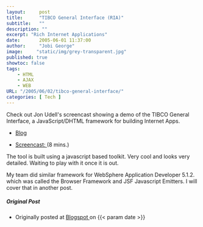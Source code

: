 ```yaml
---
layout:     post
title:      "TIBCO General Interface (RIA)"
subtitle:   ""
description: ""
excerpt: "Rich Internet Applications"
date:       2005-06-01 11:37:00
author:     "Jobi George"
image:     "static/img/grey-transparent.jpg"
published: true
showtoc: false 
tags:
    - HTML
    - AJAX
    - WEB
URL: "/2005/06/02/tibco-general-interface/"
categories: [ Tech ]
---
```


Check out Jon Udell's screencast showing a demo of the TIBCO General
Interface, a JavaScript/DHTML framework for building Internet Apps.

* [Blog ]("https://web.archive.org/web/20050615082717/http://weblog.infoworld.com/udell/2005/05/25.html") 

* [Screencast: ](http://weblog.infoworld.com/udell/gems/tibco.html) (8 mins.)

The tool is built using a javascript based toolkit. Very cool and looks very detailed. Waiting to play with it once it is out. 

My team did similar framework for WebSphere Application Developer 5.1.2. which was called the Browser Framework and JSF Javascript Emitters. I will cover that in another post. 

##### Original Post

* Originally posted at [ Blogspot ](http://jobig.blogspot.com/2005/06/tibco-general-interface-ria.html) on {{< param date >}}




